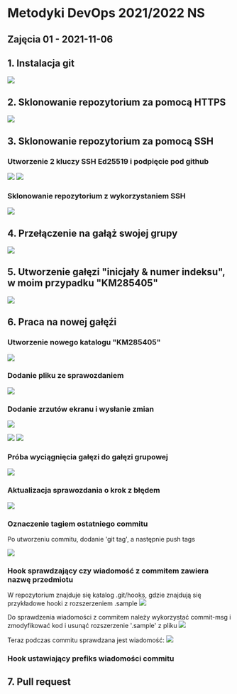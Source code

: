 # Metodyki DevOps 2021/2022 NS
Zajęcia 01 - 2021-11-06
---
 
## 1. Instalacja git 
![](img/1.git.png)

## 2. Sklonowanie repozytorium za pomocą HTTPS
![](img/2.clone%20https.PNG)

## 3. Sklonowanie repozytorium za pomocą SSH

### Utworzenie 2 kluczy SSH Ed25519 i podpięcie pod github
![](img/3.%20add%20ssh.png)
![](img/3.%20ssh%20keys%20github.PNG)

### Sklonowanie repozytorium z wykorzystaniem SSH
![](img/3.clone%20ssh.PNG)

## 4. Przełączenie na gałąż swojej grupy
![](img/4.git%20branch.PNG)

## 5. Utworzenie gałęzi "inicjały & numer indeksu", w moim przypadku "KM285405"
![](img/5.new%20branch.PNG)

## 6. Praca na nowej gałęźi

### Utworzenie nowego katalogu "KM285405"
![](img/6.%20new%20catalog.PNG)

### Dodanie pliku ze sprawozdaniem
![](img/6.report.png)

### Dodanie zrzutów ekranu i wysłanie zmian
![](img/6.%20git%20config.png)

![](img/6.%20git%20add.PNG)
![](img/6.%20commit%20%26%20push.PNG)

### Próba wyciągnięcia gałęzi do gałęzi grupowej
![](img/6.failed.png)

### Aktualizacja sprawozdania o krok z błędem
![](img/6.after_fail_update.png)

### Oznaczenie tagiem ostatniego commitu

Po utworzeniu commitu, dodanie 'git tag', a następnie push tags

![](img/6.git_tag.png)

### Hook sprawdzający czy wiadomość z commitem zawiera nazwę przedmiotu

W repozytorium znajduje się katalog .git/hooks, gdzie znajdują się przykładowe hooki z rozszerzeniem .sample
![](img/6.hooks_1.PNG)

Do sprawdzenia wiadomości z commitem należy wykorzystać commit-msg i zmodyfikować kod i usunąć rozszerzenie '.sample' z pliku
![](img/6.hook_check.png)

Teraz podczas commitu sprawdzana jest wiadomość:
![](img/6.hooks_test.png)

### Hook ustawiający prefiks wiadomości commitu


## 7. Pull request

